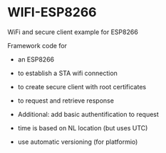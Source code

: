 # WIFI-ESP8266
WiFi and secure client example for ESP8266

Framework code for
- an ESP8266
- to establish a STA wifi connection
- to create secure client with root certificates
- to request and retrieve response

- Additional: add basic authentification to request
 
- time is based on NL location (but uses UTC)
- use automatic versioning (for platformio)
